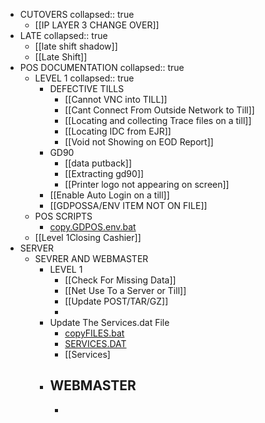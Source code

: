 - CUTOVERS
  collapsed:: true
	- [[IP LAYER 3 CHANGE OVER]]
- LATE
  collapsed:: true
	- [[late shift shadow]]
	- [[Late Shift]]
- POS DOCUMENTATION
  collapsed:: true
	- LEVEL 1
	  collapsed:: true
		- DEFECTIVE TILLS
			- [[Cannot VNC into TILL]]
			- [[Cant Connect From Outside Network to Till]]
			- [[Locating and collecting Trace files on a till]]
			- [[Locating IDC from EJR]]
			- [[Void not Showing on EOD Report]]
		- GD90
			- [[data putback]]
			- [[Extracting gd90]]
			- [[Printer logo not appearing on screen]]
		- [[Enable Auto Login on a till]]
		- [[GDPOSSA/ENV ITEM NOT ON FILE]]
	- POS SCRIPTS
		- [copy.GDPOS.env.bat](../assets/copy.GDPOS.env_1652976653726_0.bat)
	- [[Level 1Closing Cashier]]
- SERVER
	- SEVRER AND WEBMASTER
		- LEVEL 1
			- [[Check For Missing Data]]
			- [[Net Use To a Server or Till]]
			- [[Update POST/TAR/GZ]]
			-
		- Update The Services.dat File
			- [copyFILES.bat](../assets/copyFILES_1652976846550_0.bat)
			- [SERVICES.DAT](../assets/SERVICES_1652976852642_0.DAT)
			- [[Services]
		- WEBMASTER
			-
			-